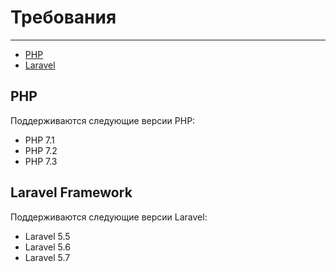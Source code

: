 # Требования

---

- [PHP](#php)
- [Laravel](#laravel)

<a name="php"></a>
## PHP
Поддерживаются следующие версии PHP:

- PHP 7.1
- PHP 7.2
- PHP 7.3

<a name="laravel"></a>
## Laravel Framework
Поддерживаются следующие версии Laravel:

- Laravel 5.5
- Laravel 5.6
- Laravel 5.7
